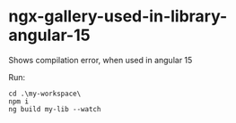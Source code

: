 # ngx-gallery-used-in-library-angular-15
Shows compilation error, when used in angular 15

Run: 
```
cd .\my-workspace\
npm i
ng build my-lib --watch
```